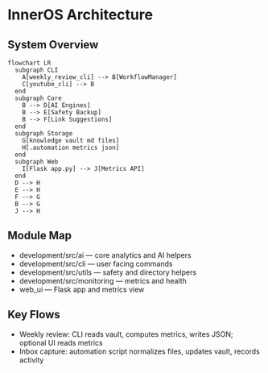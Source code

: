 # InnerOS Architecture

## System Overview

```mermaid
flowchart LR
  subgraph CLI
    A[weekly_review_cli] --> B[WorkflowManager]
    C[youtube_cli] --> B
  end
  subgraph Core
    B --> D[AI Engines]
    B --> E[Safety Backup]
    B --> F[Link Suggestions]
  end
  subgraph Storage
    G[knowledge vault md files]
    H[.automation metrics json]
  end
  subgraph Web
    I[Flask app.py] --> J[Metrics API]
  end
  D --> H
  E --> H
  F --> G
  B --> G
  J --> H
```

## Module Map

- development/src/ai — core analytics and AI helpers
- development/src/cli — user facing commands
- development/src/utils — safety and directory helpers
- development/src/monitoring — metrics and health
- web_ui — Flask app and metrics view

## Key Flows

- Weekly review: CLI reads vault, computes metrics, writes JSON; optional UI reads metrics
- Inbox capture: automation script normalizes files, updates vault, records activity
